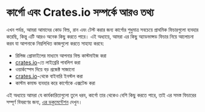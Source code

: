 # কার্গো এবং Crates.io সম্পর্কে আরও তথ্য

এখন পর্যন্ত, আমরা আমাদের কোড বিল্ড, রান এবং টেস্ট করার জন্য কার্গোর শুধুমাত্র সবচেয়ে প্রাথমিক ফিচারগুলো ব্যবহার করেছি, কিন্তু এটি আরও অনেক কিছু করতে পারে। এই অধ্যায়ে, আমরা এর কিছু অ্যাডভান্সড ফিচার নিয়ে আলোচনা করব যা আপনাকে নিম্নলিখিত কাজগুলো করতে সাহায্য করবে:

- রিলিজ প্রোফাইলের মাধ্যমে আপনার বিল্ড কাস্টমাইজ করা
- [crates.io](https://crates.io/)-তে লাইব্রেরি পাবলিশ করা
- ওয়ার্কস্পেস দিয়ে বড় প্রজেক্ট সাজানো
- [crates.io](https://crates.io/)-থেকে বাইনারি ইনস্টল করা
- কাস্টম কমান্ড ব্যবহার করে কার্গোকে এক্সটেন্ড করা

এই অধ্যায়ে আমরা যে কার্যকারিতাগুলো তুলে ধরব, কার্গো তার থেকেও বেশি কিছু করতে পারে, তাই এর সমস্ত ফিচারের সম্পূর্ণ বিবরণের জন্য, [এর ডকুমেন্টেশন](https://doc.rust-lang.org/cargo/) দেখুন।